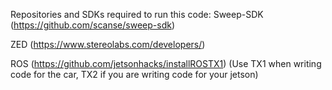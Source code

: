 Repositories and SDKs required to run this code:
  Sweep-SDK (https://github.com/scanse/sweep-sdk)
  
  ZED (https://www.stereolabs.com/developers/)
  
  ROS (https://github.com/jetsonhacks/installROSTX1) (Use TX1 when writing code for the car, TX2 if you are writing code for your jetson)
